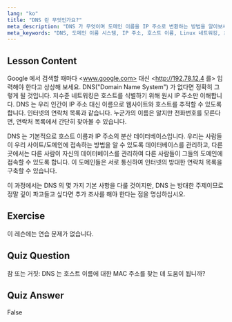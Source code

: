 ```yaml
---
lang: "ko"
title: "DNS 란 무엇인가요?"
meta_description: "DNS 가 무엇이며 도메인 이름을 IP 주소로 변환하는 방법을 알아보세요. 초보자 친화적인 Linux 가이드를 통해 이 핵심 인터넷 개념을 이해하세요."
meta_keywords: "DNS, 도메인 이름 시스템, IP 주소, 호스트 이름, Linux 네트워킹, 초보자, 튜토리얼, 가이드"
---
```


## Lesson Content

Google 에서 검색할 때마다 <www.google.com> 대신 <http://192.78.12.4 를> 입력해야 한다고 상상해 보세요. DNS("Domain Name System") 가 없다면 정확히 그렇게 될 것입니다. 저수준 네트워킹은 호스트를 식별하기 위해 원시 IP 주소만 이해합니다. DNS 는 우리 인간이 IP 주소 대신 이름으로 웹사이트와 호스트를 추적할 수 있도록 합니다. 인터넷의 연락처 목록과 같습니다. 누군가의 이름은 알지만 전화번호를 모른다면, 연락처 목록에서 간단히 찾아볼 수 있습니다.

DNS 는 기본적으로 호스트 이름과 IP 주소의 분산 데이터베이스입니다. 우리는 사람들이 우리 사이트/도메인에 접속하는 방법을 알 수 있도록 데이터베이스를 관리하고, 다른 곳에서는 다른 사람이 자신의 데이터베이스를 관리하여 다른 사람들이 그들의 도메인에 접속할 수 있도록 합니다. 이 도메인들은 서로 통신하여 인터넷의 방대한 연락처 목록을 구축할 수 있습니다.

이 과정에서는 DNS 의 몇 가지 기본 사항을 다룰 것이지만, DNS 는 방대한 주제이므로 정말 깊이 파고들고 싶다면 추가 조사를 해야 한다는 점을 명심하십시오.

## Exercise

이 레슨에는 연습 문제가 없습니다.

## Quiz Question

참 또는 거짓: DNS 는 호스트 이름에 대한 MAC 주소를 찾는 데 도움이 됩니까?

## Quiz Answer

False
